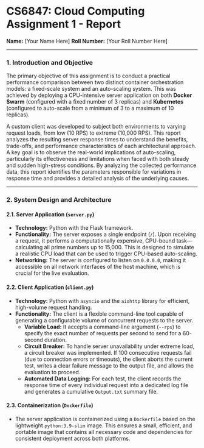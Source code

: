 # CS6847: Cloud Computing Assignment 1 - Report

**Name:** [Your Name Here]
**Roll Number:** [Your Roll Number Here]

---

### 1. Introduction and Objective

The primary objective of this assignment is to conduct a practical performance comparison between two distinct container orchestration models: a fixed-scale system and an auto-scaling system. This was achieved by deploying a CPU-intensive server application on both **Docker Swarm** (configured with a fixed number of 3 replicas) and **Kubernetes** (configured to auto-scale from a minimum of 3 to a maximum of 10 replicas).

A custom client was developed to subject both environments to varying request loads, from low (10 RPS) to extreme (10,000 RPS). This report analyzes the resulting server response times to understand the benefits, trade-offs, and performance characteristics of each architectural approach. A key goal is to observe the real-world implications of auto-scaling, particularly its effectiveness and limitations when faced with both steady and sudden high-stress conditions. By analyzing the collected performance data, this report identifies the parameters responsible for variations in response time and provides a detailed analysis of the underlying causes.

---
### 2. System Design and Architecture

#### 2.1. Server Application (`server.py`)
- **Technology:** Python with the Flask framework.
- **Functionality:** The server exposes a single endpoint (`/`). Upon receiving a request, it performs a computationally expensive, CPU-bound task—calculating all prime numbers up to 15,000. This is designed to simulate a realistic CPU load that can be used to trigger CPU-based auto-scaling.
- **Networking:** The server is configured to listen on `0.0.0.0`, making it accessible on all network interfaces of the host machine, which is crucial for the live evaluation.

#### 2.2. Client Application (`client.py`)
- **Technology:** Python with `asyncio` and the `aiohttp` library for efficient, high-volume request handling.
- **Functionality:** The client is a flexible command-line tool capable of generating a configurable volume of concurrent requests to the server.
    - **Variable Load:** It accepts a command-line argument (`--rps`) to specify the exact number of requests per second to send for a 60-second duration.
    - **Circuit Breaker:** To handle server unavailability under extreme load, a circuit breaker was implemented. If 100 consecutive requests fail (due to connection errors or timeouts), the client aborts the current test, writes a clear failure message to the output file, and allows the evaluation to proceed.
    - **Automated Data Logging:** For each test, the client records the response time of every individual request into a dedicated log file and generates a cumulative `Output.txt` summary file.

#### 2.3. Containerization (`Dockerfile`)
- The server application is containerized using a `Dockerfile` based on the lightweight `python:3.9-slim` image. This ensures a small, efficient, and portable image that contains all necessary code and dependencies for consistent deployment across both platforms.